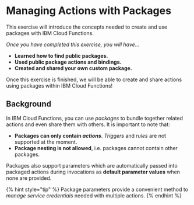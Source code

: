 <!--
#
# Licensed to the Apache Software Foundation (ASF) under one or more
# contributor license agreements.  See the NOTICE file distributed with
# this work for additional information regarding copyright ownership.
# The ASF licenses this file to You under the Apache License, Version 2.0
# (the "License"); you may not use this file except in compliance with
# the License.  You may obtain a copy of the License at
#
#     http://www.apache.org/licenses/LICENSE-2.0
#
# Unless required by applicable law or agreed to in writing, software
# distributed under the License is distributed on an "AS IS" BASIS,
# WITHOUT WARRANTIES OR CONDITIONS OF ANY KIND, either express or implied.
# See the License for the specific language governing permissions and
# limitations under the License.
#
-->

# Managing Actions with Packages

This exercise will introduce the concepts needed to create and use packages with IBM Cloud Functions.

_Once you have completed this exercise, you will have…_

* **Learned how to find public packages.**
* **Used public package actions and bindings.**
* **Created and shared your own custom package.**

Once this exercise is finished, we will be able to create and share actions using packages within IBM Cloud Functions!

## Background

In IBM Cloud Functions, you can use _packages_ to bundle together related actions and even share them with others. It is important to note that:

* **Packages can only contain _actions_**. _Triggers_ and _rules_ are not supported at the moment.
* **Package nesting is not allowed**, i.e. packages cannot contain other packages.

Packages also support parameters which are automatically passed into packaged actions during invocations as **default parameter values** when none are provided.

{% hint style="tip" %}
Package parameters provide a convenient method to _manage service credentials_ needed with multiple actions.
{% endhint %}
